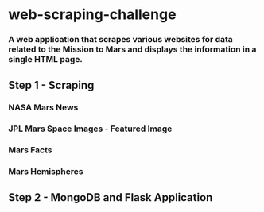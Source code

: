 # web-scraping-challenge
### A web application that scrapes various websites for data related to the Mission to Mars and displays the information in a single HTML page.

## Step 1 - Scraping

### NASA Mars News
### JPL Mars Space Images - Featured Image
### Mars Facts
### Mars Hemispheres

## Step 2 - MongoDB and Flask Application

